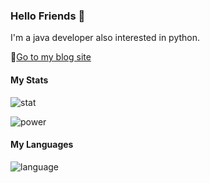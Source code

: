 ### Hello Friends 👋

I'm a java developer also interested in python.

📃[Go to my blog site](https://blog.pressed.top)

#### My Stats

![stat](https://github-readme-stats.vercel.app/api?username=838239178&show_icons=true)

![power](https://github-readme-streak-stats.herokuapp.com/?user=838239178)

#### My Languages

![language](https://github-readme-stats.vercel.app/api/top-langs?username=838239178&show_icons=true&locale=en&layout=compact)
